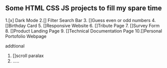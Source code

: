## Some HTML CSS JS projects to fill my spare time
<!-- dont forget to put some link to project -->

1.[x] Dark Mode
2.[] Filter Search Bar
3. []Guess even or odd numbers
4. []Birthday Card
5. []Responsive Website
6. []Tribute Page
7. []Survey Form
8. []Product Landing Page
9. []Technical Documentation Page
10.[]Personal Portofolio Webpage

addtional
1. []scroll paralax
2. .....
